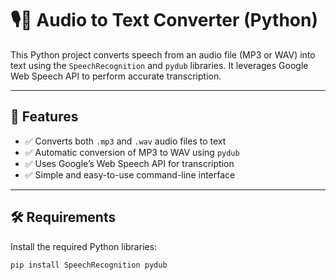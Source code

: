 # 🎙️📝 Audio to Text Converter (Python)

This Python project converts speech from an audio file (MP3 or WAV) into text using the `SpeechRecognition` and `pydub` libraries. It leverages Google Web Speech API to perform accurate transcription.

---

## 🚀 Features

- ✅ Converts both `.mp3` and `.wav` audio files to text
- ✅ Automatic conversion of MP3 to WAV using `pydub`
- ✅ Uses Google’s Web Speech API for transcription
- ✅ Simple and easy-to-use command-line interface

---

## 🛠️ Requirements

Install the required Python libraries:

```bash
pip install SpeechRecognition pydub
